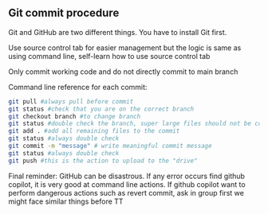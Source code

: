 ## Git commit procedure
Git and GitHub are two different things. You have to install Git first.

Use source control tab for easier management but the logic is same as using command line, self-learn how to use source control tab

Only commit working code and do not directly commit to main branch

Command line reference for each commit:
```Bash
git pull #always pull before commit
git status #check that you are on the correct branch
git checkout branch #to change branch
git status #double check the branch, super large files should not be committed, add the corresponding file type to .gitignore
git add . #add all remaining files to the commit
git status #always double check
git commit -m "message" # write meaningful commit message
git status #always double check
git push #this is the action to upload to the "drive"
```

Final reminder: GitHub can be disastrous. If any error occurs find github copilot, it is very good at command line actions. If github copilot want to perform dangerous actions such as revert commit, ask in group first we might face similar things before TT

